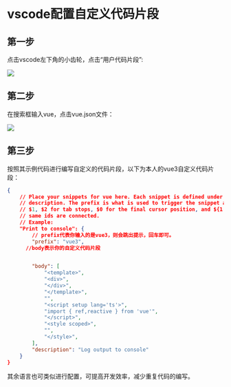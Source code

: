 # vscode配置自定义代码片段

## 第一步

点击vscode左下角的小齿轮，点击“用户代码片段”:

![](https://cdn.jsdelivr.net/gh/hr1201/img@main/imgs/202307221357684.png)



## 第二步

在搜索框输入vue，点击vue.json文件：

![](https://cdn.jsdelivr.net/gh/hr1201/img@main/imgs/202307221400247.png)



## 第三步

按照其示例代码进行编写自定义的代码片段，以下为本人的vue3自定义代码片段：

```json
{
    // Place your snippets for vue here. Each snippet is defined under a snippet name and has a prefix, body and 
    // description. The prefix is what is used to trigger the snippet and the body will be expanded and inserted. Possible variables are:
    // $1, $2 for tab stops, $0 for the final cursor position, and ${1:label}, ${2:another} for placeholders. Placeholders with the 
    // same ids are connected.
    // Example:
    "Print to console": {
        // prefix代表你输入的是vue3，则会跳出提示，回车即可。
        "prefix": "vue3",
      //body表示你的自定义代码片段


        "body": [
            "<template>",
            "<div>",
            "</div>",
            "</template>",
            "",
            "<script setup lang='ts'>",
            "import { ref,reactive } from 'vue'",
            "</script>",
            "<style scoped>",
            "",
            "</style>",
        ],
        "description": "Log output to console"
    }
}
```



其余语言也可类似进行配置，可提高开发效率，减少重复代码的编写。

